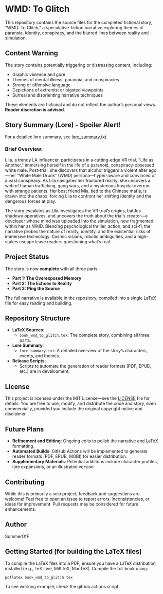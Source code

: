 # WMD: To Glitch

This repository contains the source files for the completed fictional story, "WMD: To Glitch," a speculative-fiction narrative exploring themes of paranoia, identity, conspiracy, and the blurred lines between reality and simulation.

## Content Warning
The story contains potentially triggering or distressing content, including:
- Graphic violence and gore
- Themes of mental illness, paranoia, and conspiracies
- Strong or offensive language
- Depictions of extremist or bigoted viewpoints
- Surreal and disorienting narrative techniques

These elements are fictional and do not reflect the author’s personal views. **Reader discretion is advised**.

## Story Summary (Lore) - Spoiler Alert!
For a detailed lore summary, see [lore_summary.txt](lore_summary.txt).

### Brief Overview:
Lila, a trendy LA influencer, participates in a cutting-edge VR trial, "Life as Another," immersing herself in the life of a paranoid, conspiracy-obsessed white male. Post-trial, she discovers that alcohol triggers a violent alter ego—her "White Male Drunk" (WMD) persona—hyper-aware and convinced of a vast conspiracy. As Lila navigates her fractured reality, she uncovers a web of human trafficking, gang wars, and a mysterious hospital overrun with strange patients. Her best friend Mia, tied to the Chinese mafia, is drawn into the chaos, forcing Lila to confront her shifting identity and the dangerous forces at play.

The story escalates as Lila investigates the VR trial’s origins, battles shadowy operatives, and uncovers the truth about the trial’s creator—a developer whose mind was uploaded into the simulation, now fragmented within her as WMD. Blending psychological thriller, action, and sci-fi, the narrative probes the nature of reality, identity, and the existential risks of immersive technology. Cosmic visions, robotic ambiguities, and a high-stakes escape leave readers questioning what’s real.

## Project Status
The story is now **complete** with all three parts:
- **Part 1: The Overexposed Memory**
- **Part 2: The Echoes to Reality**
- **Part 3: Ping the Source**


The full narrative is available in the repository, compiled into a single LaTeX file for easy reading and building.

## Repository Structure
- **LaTeX Sources**:
  - `book_wmd_to_glitch.tex`: The complete story, combining all three parts.
- **Lore Summary**:
  - `lore_summary.txt`: A detailed overview of the story’s characters, events, and themes.
- **Release Scripts**:
  - Scripts to automate the generation of reader formats (PDF, EPUB, etc.) are in development.

## License
This project is licensed under the MIT License—see the [LICENSE](LICENSE) file for details. You are free to use, modify, and distribute the code and story, even commercially, provided you include the original copyright notice and disclaimer.

## Future Plans
- **Refinement and Editing**: Ongoing edits to polish the narrative and LaTeX formatting.
- **Automated Builds**: GitHub Actions will be implemented to generate reader formats (PDF, EPUB, MOBI) for easier distribution.
- **Supplementary Materials**: Potential additions include character profiles, lore expansions, or an illustrated version.

## Contributing
While this is primarily a solo project, feedback and suggestions are welcome! Feel free to open an issue to report errors, inconsistencies, or ideas for improvement. Pull requests may be considered for future enhancements.

## Author
SummerOfF

## Getting Started (for building the LaTeX files)
To compile the LaTeX files into a PDF, ensure you have a LaTeX distribution installed (e.g., TeX Live, MiKTeX, MacTeX). Compile the full book using:

```bash
pdflatex book_wmd_to_glitch.tex
```

To see working example, check the github actions script.